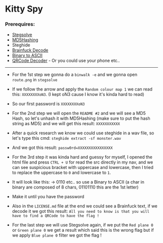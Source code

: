 # Kitty Spy

### Prerequires:

- [Stegsolve](https://github.com/ret42/Stegano-Thing/tree/main/Tools/Stegsolve)
- [MD5Hashing](https://md5hashing.net/)
- Steghide
- [Brainfuck Decode](https://www.dcode.fr/langage-brainfuck)
- [Binary to ASCII](https://www.rapidtables.com/convert/number/binary-to-ascii.html)
- [QRCode Decoder](https://zxing.org/w/decode.jspx) - Or you could use your phone etc..

-----------------

- For the 1st step we gonna do a `binwalk -e` and we gonna open `route.png` in `stegsolve`

- If we follow the arrow and apply the `Random colour map 1` we can read this: `XXXXXXXXoN3`. (I kept oN3 cause I know it's kinda hard to read)

- So our first password is `XXXXXXXXoN3`

- For the 2nd step we will open the `README #2` and we will see a MD5 Hash, so let's unhash it with MD5Hashing (make sure to put the hash string as MD5) and we will get this result: `XXXXXXXXXXX`

- After a quick research we know we could use steghide in a wav file, so let's type this cmd: `steghide extract -sf monster.wav`

- And we got this result: `passw0rd=XXXXXXXXXXXXXXXX`

- For the 3rd step it was kinda hard and guessy for myself, I opened the html file and press `CTRL + U` for read the src directly in my nav, and we can see suspicious bracket with uppercase and lowercase, then I tried to replace the uppercase to `0` and lowercase to `1`.

- It will look like this: <HtmL> -> 0110 etc.. so use a Binary to ASCII (a char in binary are composed of 8 chars, 01101110 this are the 1st letter)

- Make it until you have the password
  
- Also in the `LICENSE.md` file at the end we could see a Brainfuck text, if we decode it we got this result: `All you need to know is that you will have to find a QRCode to have the flag !`
  
- For the last step we will use Stegsolve again, if we put the `Red plane 0` or `Green plane 0` we get a result which said this is the wrong flag but if we apply `Blue plane 0` filter we got the flag !
